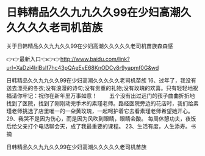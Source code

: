 # 日韩精品久久九九久久99在少妇高潮久久久久久老司机苗族
关于日韩精品久久九九久久99在少妇高潮久久久久久老司机苗族森森感

👉👉最新入口👈👉👉http://www.baidu.com/link?url=XaDzi4lrlBsIf7hc43pQAeEvE68KnODCy8r9yapmf0G&wd

日韩精品久久九九久久99在少妇高潮久久久久久老司机苗族	16、过年了，我没有送去漂亮的冬衣;没有浪漫的诗句;没有贵重的礼物;没有玫瑰的欢喜。只有轻轻地祝福请你牢记：祝你在新年里万事如意！
　　五个没有出过远门的孩子曲曲折折地找到了医院，找到了刚刚动完手术的素瑾老师。路经医院旁边的花店时，我们给素瑾老师挑选了店里唯一的一朵黄玫瑰，一起呵护着它去看素瑾老师希望她开心。
	29、我哭不是因为伤心，而是因为风吹到眼睛，眼睛会酸。
	每周休憩功夫，夜饭后给父亲打个电话聊会天，成了我最重要的课程。
	23、生活有度，人生添寿。书摘

日韩精品久久九九久久99在少妇高潮久久久久久老司机苗族
